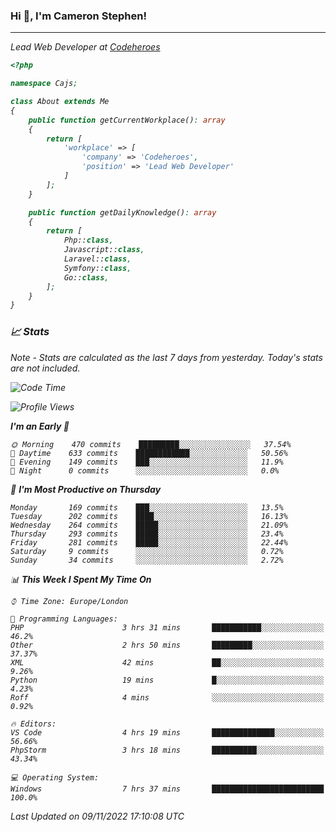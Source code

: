### Hi 👋, I'm Cameron Stephen!
<hr>
<p><em>Lead Web Developer at <a href="https://codeheroes.co.uk">Codeheroes</a></p>


```php
<?php

namespace Cajs;

class About extends Me
{
    public function getCurrentWorkplace(): array
    {
        return [
            'workplace' => [
                'company' => 'Codeheroes',
                'position' => 'Lead Web Developer'
            ]
        ];
    }

    public function getDailyKnowledge(): array
    {
        return [
            Php::class,
            Javascript::class,
            Laravel::class,
            Symfony::class,
            Go::class,
        ];
    }
}
```

### 📈 Stats
<p><em>Note - Stats are calculated as the last 7 days from yesterday. Today's stats are not included.</em></p>


<!--START_SECTION:waka-->
![Code Time](http://img.shields.io/badge/Code%20Time-3%2C199%20hrs%2014%20mins-blue)

![Profile Views](http://img.shields.io/badge/Profile%20Views-0-blue)

**I'm an Early 🐤** 

```text
🌞 Morning    470 commits    █████████░░░░░░░░░░░░░░░░   37.54% 
🌆 Daytime    633 commits    ████████████░░░░░░░░░░░░░   50.56% 
🌃 Evening    149 commits    ███░░░░░░░░░░░░░░░░░░░░░░   11.9% 
🌙 Night      0 commits      ░░░░░░░░░░░░░░░░░░░░░░░░░   0.0%

```
📅 **I'm Most Productive on Thursday** 

```text
Monday       169 commits    ███░░░░░░░░░░░░░░░░░░░░░░   13.5% 
Tuesday      202 commits    ████░░░░░░░░░░░░░░░░░░░░░   16.13% 
Wednesday    264 commits    █████░░░░░░░░░░░░░░░░░░░░   21.09% 
Thursday     293 commits    █████░░░░░░░░░░░░░░░░░░░░   23.4% 
Friday       281 commits    █████░░░░░░░░░░░░░░░░░░░░   22.44% 
Saturday     9 commits      ░░░░░░░░░░░░░░░░░░░░░░░░░   0.72% 
Sunday       34 commits     ░░░░░░░░░░░░░░░░░░░░░░░░░   2.72%

```


📊 **This Week I Spent My Time On** 

```text
⌚︎ Time Zone: Europe/London

💬 Programming Languages: 
PHP                      3 hrs 31 mins       ███████████░░░░░░░░░░░░░░   46.2% 
Other                    2 hrs 50 mins       █████████░░░░░░░░░░░░░░░░   37.37% 
XML                      42 mins             ██░░░░░░░░░░░░░░░░░░░░░░░   9.26% 
Python                   19 mins             █░░░░░░░░░░░░░░░░░░░░░░░░   4.23% 
Roff                     4 mins              ░░░░░░░░░░░░░░░░░░░░░░░░░   0.92%

🔥 Editors: 
VS Code                  4 hrs 19 mins       ██████████████░░░░░░░░░░░   56.66% 
PhpStorm                 3 hrs 18 mins       ██████████░░░░░░░░░░░░░░░   43.34%

💻 Operating System: 
Windows                  7 hrs 37 mins       █████████████████████████   100.0%

```


 Last Updated on 09/11/2022 17:10:08 UTC
<!--END_SECTION:waka-->
